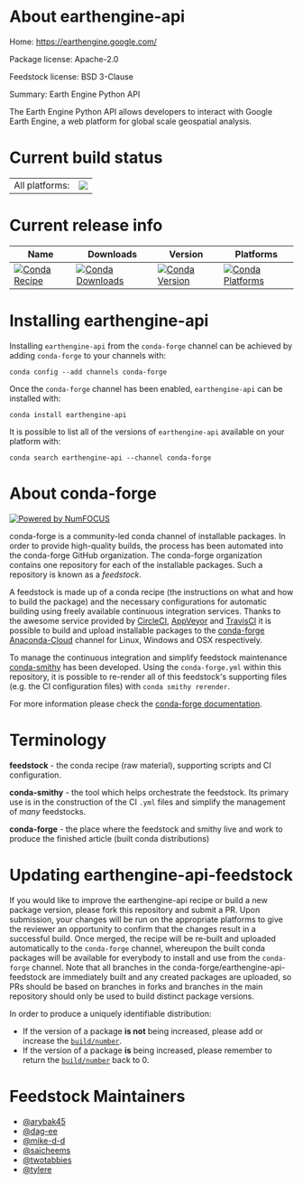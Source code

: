 About earthengine-api
=====================

Home: https://earthengine.google.com/

Package license: Apache-2.0

Feedstock license: BSD 3-Clause

Summary: Earth Engine Python API

The Earth Engine Python API allows developers to interact with
Google Earth Engine, a web platform for global scale geospatial analysis.


Current build status
====================


<table><tr><td>All platforms:</td>
    <td>
      <a href="https://dev.azure.com/conda-forge/feedstock-builds/_build/latest?definitionId=4769&branchName=master">
        <img src="https://dev.azure.com/conda-forge/feedstock-builds/_apis/build/status/earthengine-api-feedstock?branchName=master">
      </a>
    </td>
  </tr>
</table>

Current release info
====================

| Name | Downloads | Version | Platforms |
| --- | --- | --- | --- |
| [![Conda Recipe](https://img.shields.io/badge/recipe-earthengine--api-green.svg)](https://anaconda.org/conda-forge/earthengine-api) | [![Conda Downloads](https://img.shields.io/conda/dn/conda-forge/earthengine-api.svg)](https://anaconda.org/conda-forge/earthengine-api) | [![Conda Version](https://img.shields.io/conda/vn/conda-forge/earthengine-api.svg)](https://anaconda.org/conda-forge/earthengine-api) | [![Conda Platforms](https://img.shields.io/conda/pn/conda-forge/earthengine-api.svg)](https://anaconda.org/conda-forge/earthengine-api) |

Installing earthengine-api
==========================

Installing `earthengine-api` from the `conda-forge` channel can be achieved by adding `conda-forge` to your channels with:

```
conda config --add channels conda-forge
```

Once the `conda-forge` channel has been enabled, `earthengine-api` can be installed with:

```
conda install earthengine-api
```

It is possible to list all of the versions of `earthengine-api` available on your platform with:

```
conda search earthengine-api --channel conda-forge
```


About conda-forge
=================

[![Powered by NumFOCUS](https://img.shields.io/badge/powered%20by-NumFOCUS-orange.svg?style=flat&colorA=E1523D&colorB=007D8A)](http://numfocus.org)

conda-forge is a community-led conda channel of installable packages.
In order to provide high-quality builds, the process has been automated into the
conda-forge GitHub organization. The conda-forge organization contains one repository
for each of the installable packages. Such a repository is known as a *feedstock*.

A feedstock is made up of a conda recipe (the instructions on what and how to build
the package) and the necessary configurations for automatic building using freely
available continuous integration services. Thanks to the awesome service provided by
[CircleCI](https://circleci.com/), [AppVeyor](https://www.appveyor.com/)
and [TravisCI](https://travis-ci.org/) it is possible to build and upload installable
packages to the [conda-forge](https://anaconda.org/conda-forge)
[Anaconda-Cloud](https://anaconda.org/) channel for Linux, Windows and OSX respectively.

To manage the continuous integration and simplify feedstock maintenance
[conda-smithy](https://github.com/conda-forge/conda-smithy) has been developed.
Using the ``conda-forge.yml`` within this repository, it is possible to re-render all of
this feedstock's supporting files (e.g. the CI configuration files) with ``conda smithy rerender``.

For more information please check the [conda-forge documentation](https://conda-forge.org/docs/).

Terminology
===========

**feedstock** - the conda recipe (raw material), supporting scripts and CI configuration.

**conda-smithy** - the tool which helps orchestrate the feedstock.
                   Its primary use is in the construction of the CI ``.yml`` files
                   and simplify the management of *many* feedstocks.

**conda-forge** - the place where the feedstock and smithy live and work to
                  produce the finished article (built conda distributions)


Updating earthengine-api-feedstock
==================================

If you would like to improve the earthengine-api recipe or build a new
package version, please fork this repository and submit a PR. Upon submission,
your changes will be run on the appropriate platforms to give the reviewer an
opportunity to confirm that the changes result in a successful build. Once
merged, the recipe will be re-built and uploaded automatically to the
`conda-forge` channel, whereupon the built conda packages will be available for
everybody to install and use from the `conda-forge` channel.
Note that all branches in the conda-forge/earthengine-api-feedstock are
immediately built and any created packages are uploaded, so PRs should be based
on branches in forks and branches in the main repository should only be used to
build distinct package versions.

In order to produce a uniquely identifiable distribution:
 * If the version of a package **is not** being increased, please add or increase
   the [``build/number``](https://conda.io/docs/user-guide/tasks/build-packages/define-metadata.html#build-number-and-string).
 * If the version of a package **is** being increased, please remember to return
   the [``build/number``](https://conda.io/docs/user-guide/tasks/build-packages/define-metadata.html#build-number-and-string)
   back to 0.

Feedstock Maintainers
=====================

* [@arybak45](https://github.com/arybak45/)
* [@dag-ee](https://github.com/dag-ee/)
* [@mike-d-d](https://github.com/mike-d-d/)
* [@saicheems](https://github.com/saicheems/)
* [@twotabbies](https://github.com/twotabbies/)
* [@tylere](https://github.com/tylere/)

